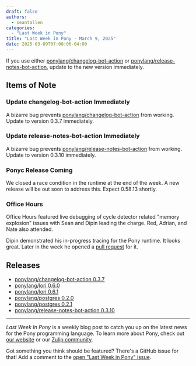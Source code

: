 ```yaml
---
draft: false
authors:
  - seantallen
categories:
  - "Last Week in Pony"
title: "Last Week in Pony - March 9, 2025"
date: 2025-03-09T07:00:06-04:00
---
```


If you use either [ponylang/changelog-bot-action](https://github.com/ponylang/changelog-bot-action) or [ponylang/release-notes-bot-action](https://github.com/ponylang/release-notes-bot-action), update to the new version immediately.

<!-- more -->

## Items of Note

### Update changelog-bot-action Immediately

A bizarre bug prevents [ponylang/changelog-bot-action](https://github.com/ponylang/changelog-bot-action) from working. Update to version 0.3.7 immediately.

### Update release-notes-bot-action Immediately

A bizarre bug prevents [ponylang/release-notes-bot-action](https://github.com/ponylang/release-notes-bot-action) from working. Update to version 0.3.10 immediately.

### Ponyc Release Coming

We closed a race condition in the runtime at the end of the week. A new release will be out soon to address this. Expect 0.58.13 shortly.

### Office Hours

Office Hours featured live debugging of cycle detector related "memory explosion" issues with Sean and Dipin leading the charge. Red, Adrian, and Nate also attended.

Dipin demonstrated his in-progress tracing for the Pony runtime. It looks great. Later in the week he opened a [pull request](https://github.com/ponylang/ponyc/pull/4649) for it.

## Releases

- [ponylang/changelog-bot-action 0.3.7](https://github.com/ponylang/changelog-bot-action/releases/tag/0.3.7)
- [ponylang/lori 0.6.0](https://github.com/ponylang/lori/releases/tag/0.6.0)
- [ponylang/lori 0.6.1](https://github.com/ponylang/lori/releases/tag/0.6.1)
- [ponylang/postgres 0.2.0](https://github.com/ponylang/postgres/releases/tag/0.2.0)
- [ponylang/postgres 0.2.1](https://github.com/ponylang/postgres/releases/tag/0.2.1)
- [ponylang/release-notes-bot-action 0.3.10](https://github.com/ponylang/release-notes-bot-action/releases/tag/0.3.10)

---

_Last Week In Pony_ is a weekly blog post to catch you up on the latest news for the Pony programming language. To learn more about Pony, check out [our website](https://ponylang.io) or our [Zulip community](https://ponylang.zulipchat.com).

Got something you think should be featured? There's a GitHub issue for that! Add a comment to the [open "Last Week in Pony" issue](https://github.com/ponylang/ponylang.github.io/issues?q=is%3Aissue+is%3Aopen+label%3Alast-week-in-pony).
